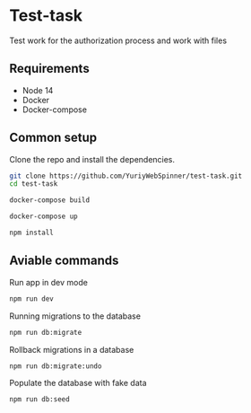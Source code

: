 # Test-task

Test work for the authorization process and work with files

## Requirements

* Node 14
* Docker
* Docker-compose

## Common setup

Clone the repo and install the dependencies.

```bash
git clone https://github.com/YuriyWebSpinner/test-task.git
cd test-task
```

```bash
docker-compose build
```

```bash
docker-compose up
```

```bash
npm install
```

## Aviable commands

Run app in dev mode

```bash
npm run dev
```

Running migrations to the database

```bash
npm run db:migrate
```

Rollback migrations in a database

```bash
npm run db:migrate:undo
```
Populate the database with fake data

```bash
npm run db:seed
```
